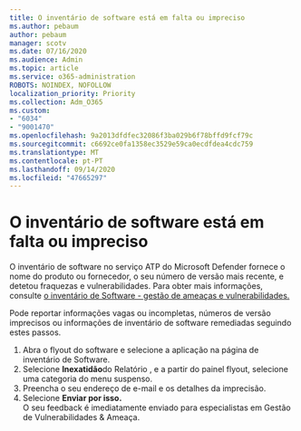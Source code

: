 ```yaml
---
title: O inventário de software está em falta ou impreciso
ms.author: pebaum
author: pebaum
manager: scotv
ms.date: 07/16/2020
ms.audience: Admin
ms.topic: article
ms.service: o365-administration
ROBOTS: NOINDEX, NOFOLLOW
localization_priority: Priority
ms.collection: Adm_O365
ms.custom:
- "6034"
- "9001470"
ms.openlocfilehash: 9a2013dfdfec32086f3ba029b6f78bffd9fcf79c
ms.sourcegitcommit: c6692ce0fa1358ec3529e59ca0ecdfdea4cdc759
ms.translationtype: MT
ms.contentlocale: pt-PT
ms.lasthandoff: 09/14/2020
ms.locfileid: "47665297"
---
```

# <a name="software-inventory-is-missing-or-inaccurate"></a>O inventário de software está em falta ou impreciso

O inventário de software no serviço ATP do Microsoft Defender fornece o nome do produto ou fornecedor, o seu número de versão mais recente, e detetou fraquezas e vulnerabilidades. Para obter mais informações, consulte [o inventário de Software - gestão de ameaças e vulnerabilidades.](https://docs.microsoft.com/windows/security/threat-protection/microsoft-defender-atp/tvm-software-inventory)

Pode reportar informações vagas ou incompletas, números de versão imprecisos ou informações de inventário de software remediadas seguindo estes passos.  

1. Abra o flyout do software e selecione a aplicação na página de inventário de Software.
2. Selecione **Inexatidão**do Relatório , e a partir do painel flyout, selecione uma categoria do menu suspenso.
3. Preencha o seu endereço de e-mail e os detalhes da imprecisão.
4. Selecione **Enviar por isso.**</br>
    O seu feedback é imediatamente enviado para especialistas em Gestão de Vulnerabilidades & Ameaça.